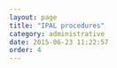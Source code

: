 ```yaml
---
layout: page
title: "IPAL procedures"
category: administrative
date: 2015-06-23 11:22:57
order: 4
---
```



